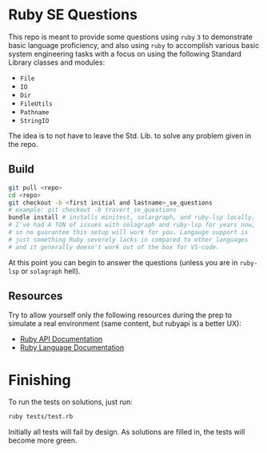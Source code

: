 # Ruby SE Questions
This repo is meant to provide some questions using `ruby` `3` to 
demonstrate basic language proficiency, and also using `ruby` 
to accomplish various basic system engineering tasks with a 
focus on using the following Standard Library classes and modules: 
- `File` 
- `IO` 
- `Dir`
- `FileUtils`
- `Pathname`
- `StringIO`

The idea is to not have to leave the Std. Lib. to solve any 
problem given in the repo.

## Build
```bash
git pull <repo>
cd <repo>
git checkout -b <first initial and lastname>_se_questions
# example: git checkout -b travert_se_questions
bundle install # installs minitest, solargraph, and ruby-lsp locally.
# I've had A TON of issues with solagraph and ruby-lsp for years now, 
# so no guarantee this setup will work for you. Langauge support is 
# just something Ruby severely lacks in compared to other languages
# and it generally doesn't work out of the box for VS-code.
```
At this point you can begin to answer the questions (unless you are in
`ruby-lsp` or `solagraph` hell).

## Resources
Try to allow yourself only the following resources during the prep to simulate a real environment (same content, but rubyapi is a better UX):

- [Ruby API Documentation](https://rubyapi.org)
- [Ruby Language Documentation](https://docs.ruby-lang.org/en/)

# Finishing
To run the tests on solutions, just run:
```bash
ruby tests/test.rb
```
Initially all tests will fail by design. As solutions are filled in, 
the tests will become more green.